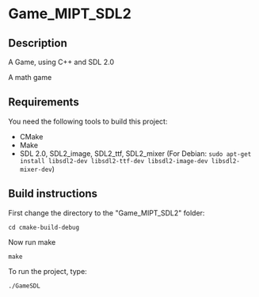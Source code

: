# Game_MIPT_SDL2
## Description

A Game, using C++ and SDL 2.0

A math game

## Requirements

You need the following tools to build this project:
* CMake
* Make 
* SDL 2.0, SDL2_image, SDL2_ttf, SDL2_mixer (For Debian: `sudo apt-get install libsdl2-dev libsdl2-ttf-dev libsdl2-image-dev libsdl2-mixer-dev`)

## Build instructions

First change the directory to the "Game_MIPT_SDL2" folder:
```
cd cmake-build-debug
```
Now run make
```
make
```
To run the project, type:
```
./GameSDL
```
